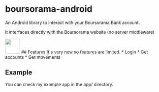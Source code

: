 # boursorama-android
An Android library to interact with your Boursorama Bank account. 

It interfaces directly with the Boursorama website (no server middleware)

<img src="http://files.sauray.com/images/Screenshot_1517167834.png" width="48">
## Features
It's very new so features are limited.
* Login
* Get accounts
* Get movements

## Example
You can check my example app in the app/ directory.
